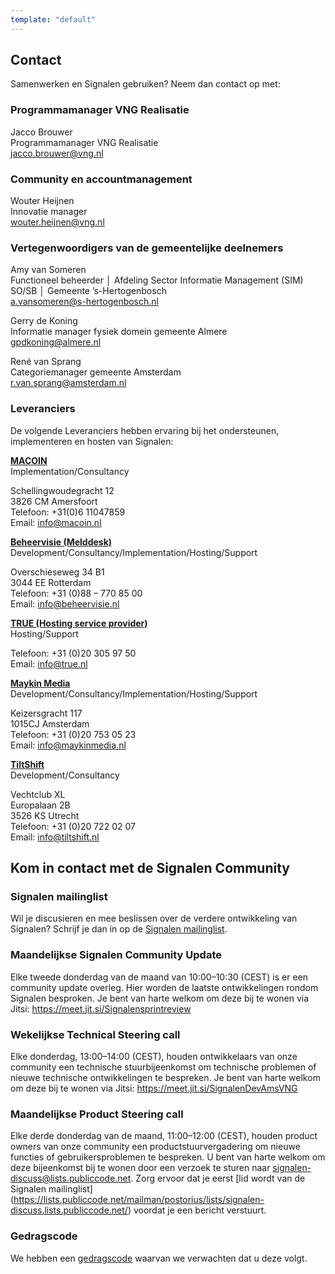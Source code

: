 ```yaml
---
template: "default"
---
```


## Contact

Samenwerken en Signalen gebruiken? Neem dan contact op met:

### Programmamanager VNG Realisatie

Jacco Brouwer<br />
Programmamanager VNG Realisatie<br />
[jacco.brouwer@vng.nl](mailto:jacco.brouwer@vng.nl)

### Community en accountmanagement

Wouter Heijnen<br />
Innovatie manager<br />
[wouter.heijnen@vng.nl](mailto:wouter.heijnen@vng.nl)

### Vertegenwoordigers van de gemeentelijke deelnemers

Amy van Someren<br />
Functioneel beheerder │ Afdeling Sector Informatie Management (SIM) SO/SB │ Gemeente ’s-Hertogenbosch<br />
[a.vansomeren@s-hertogenbosch.nl](mailto:a.vansomeren@s-hertogenbosch.nl)

Gerry de Koning<br />
Informatie manager fysiek domein gemeente Almere<br />
[gpdkoning@almere.nl](mailto:gpdkoning@almere.nl)

René van Sprang<br />
Categoriemanager gemeente Amsterdam<br />
[r.van.sprang@amsterdam.nl](mailto:r.van.sprang@amsterdam.nl)

### Leveranciers

De volgende Leveranciers hebben ervaring bij het ondersteunen, implementeren en hosten van Signalen:

**[MACOIN](https://www.macoin.nl/)**<br />
Implementation/Consultancy<br />

Schellingwoudegracht 12<br />
3826 CM Amersfoort<br />
Telefoon: +31(0)6 11047859<br />
Email: [info@macoin.nl](mailto:info@macoin.nl)

**[Beheervisie (Melddesk)](https://www.beheervisie.nl/)** <br />
Development/Consultancy/Implementation/Hosting/Support<br />

Overschieseweg 34 B1<br />
3044 EE Rotterdam<br />
Telefoon: +31 (0)88 – 770 85 00<br />
Email: [info@beheervisie.nl](mailto:info@beheervisie.nl)

**[TRUE (Hosting service provider)](https://www.true.nl/)**<br />
Hosting/Support<br />

Telefoon: +31 (0)20 305 97 50<br />
Email: [info@true.nl](mailto:info@true.nl)

**[Maykin Media](https://www.maykinmedia.nl/)**<br />
Development/Consultancy/Implementation/Hosting/Support<br />

Keizersgracht 117<br />
1015CJ Amsterdam<br />
Telefoon: +31 (0)20 753 05 23<br />
Email: [info@maykinmedia.nl](mailto:info@maykinmedia.nl)

**[TiltShift](https://www.tiltshift.nl/)**<br />
Development/Consultancy<br />

Vechtclub XL<br />
Europalaan 2B<br />
3526 KS Utrecht<br />
Telefoon: +31 (0)20 722 02 07<br />
Email: [info@tiltshift.nl](mailto:info@tiltshift.nl)

## Kom in contact met de Signalen Community

### Signalen mailinglist

Wil je discusieren en mee beslissen over de verdere ontwikkeling van Signalen? Schrijf je dan in op de [Signalen mailinglist](https://lists.publiccode.net/mailman/postorius/lists/signalen-discuss.lists.publiccode.net/).

### Maandelijkse Signalen Community Update

Elke tweede donderdag van de maand van 10:00–10:30 (CEST) is er een community update overleg. Hier worden de laatste ontwikkelingen rondom Signalen besproken. Je bent van harte welkom om deze bij te wonen via Jitsi: https://meet.jit.si/Signalensprintreview

### Wekelijkse Technical Steering call

Elke donderdag, 13:00–14:00 (CEST), houden ontwikkelaars van onze community een technische stuurbijeenkomst om technische problemen of nieuwe technische ontwikkelingen te bespreken. Je bent van harte welkom om deze bij te wonen via Jitsi: https://meet.jit.si/SignalenDevAmsVNG

### Maandelijkse Product Steering call

Elke derde donderdag van de maand, 11:00–12:00 (CEST), houden product owners van onze community een productstuurvergadering om nieuwe functies of gebruikersproblemen te bespreken. U bent van harte welkom om deze bijeenkomst bij te wonen door een verzoek te sturen naar signalen-discuss@lists.publiccode.net. Zorg ervoor dat je eerst [lid wordt van de Signalen mailinglist] (https://lists.publiccode.net/mailman/postorius/lists/signalen-discuss.lists.publiccode.net/) voordat je een bericht verstuurt.

### Gedragscode
We hebben een [gedragscode](https://github.com/Signalen/signalen.org/blob/master/CODE_OF_CONDUCT.md) waarvan we verwachten dat u deze volgt.
